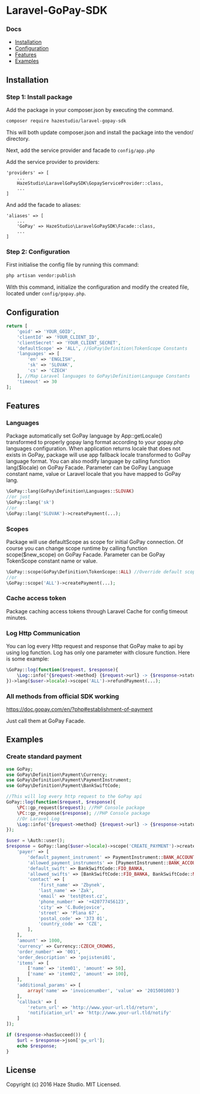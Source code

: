 Laravel-GoPay-SDK
====================
### Docs

* [Installation](#installation)
* [Configuration](#configuration)
* [Features](#features)
* [Examples](#examples)

## Installation

### Step 1: Install package

Add the package in your composer.json by executing the command.

```bash
composer require hazestudio/laravel-gopay-sdk
```
This will both update composer.json and install the package into the vendor/ directory.

Next, add the service provider and facade to `config/app.php`

Add the service provider to providers:
```
'providers' => [
    ...
    HazeStudio\LaravelGoPaySDK\GopayServiceProvider::class,
    ...
]
```

And add the facade to aliases:
```
'aliases' => [
    ...
    'GoPay' => HazeStudio\LaravelGoPaySDK\Facade::class,
    ...
]
```
### Step 2: Configuration

First initialise the config file by running this command:

```bash
php artisan vendor:publish
```

With this command, initialize the configuration and modify the created file, located under `config/gopay.php`.

## Configuration
```php
return [
    'goid' => 'YOUR_GOID',
    'clientId' => 'YOUR_CLIENT_ID',
    'clientSecret' => 'YOUR_CLIENT_SECRET',
    'defaultScope' => 'ALL', //GoPay\Definition\TokenScope Constants
    'languages' => [
        'en' => 'ENGLISH',
        'sk' => 'SLOVAK',
        'cs' => 'CZECH'
    ], //Map Laravel languages to GoPay\Definition\Language Constants
    'timeout' => 30
];
```
## Features
### Languages
Package automatically set GoPay language by App::getLocale() transformed to properly gopay lang format according to your gopay.php languages configuration.
When application returns locale that does not exists in GoPay, package will use app fallback locale transformed to GoPay language format.
You can also modify language by calling function lang($locale) on GoPay Facade. Parameter can be GoPay Language constant name, value or Laravel locale that you have mapped to GoPay lang.
```php
\GoPay::lang(GoPay\Definition\Languages::SLOVAK)
//or just
\GoPay::lang('sk')
//or
\GoPay::lang('SLOVAK')->createPayment(...);
```

### Scopes
Package will use defaultScope as scope for initial GoPay connection.
Of course you can change scope runtime by calling function scope($new_scope) on GoPay Facade. Parameter can be GoPay TokenScope constant name or value.
```php
\GoPay::scope(GoPay\Definition\TokenScope::ALL) //Override default scope
//or
\GoPay::scope('ALL')->createPayment(...);
```

### Cache access token
Package caching access tokens through Laravel Cache for config timeout minutes.

### Log Http Communication
You can log every Http request and response that GoPay make to api by using log function. Log has only one parameter with closure function. Here is some example:
```php
\GoPay::log(function($request, $response){
    \Log::info("{$request->method} {$request->url} -> {$response->statusCode}");
})->lang($user->locale)->scope('ALL')->refundPayment(...);
```
### All methods from official SDK working
https://doc.gopay.com/en/?php#establishment-of-payment

Just call them at GoPay Facade.

## Examples

### Create standard payment
```php
use GoPay;
use GoPay\Definition\Payment\Currency;
use GoPay\Definition\Payment\PaymentInstrument;
use GoPay\Definition\Payment\BankSwiftCode;

//This will log every http request to the GoPay api
GoPay::log(function($request, $response){
    \PC::gp_request($request); //PHP Console package
    \PC::gp_response($response); //PHP Console package
    //Or Laravel Log
    \Log::info("{$request->method} {$request->url} -> {$response->statusCode}");
});

$user = \Auth::user();
$response = GoPay::lang($user->locale)->scope('CREATE_PAYMENT')->createPayment([
    'payer' => [
        'default_payment_instrument' => PaymentInstrument::BANK_ACCOUNT,
        'allowed_payment_instruments' => [PaymentInstrument::BANK_ACCOUNT],
        'default_swift' => BankSwiftCode::FIO_BANKA,
        'allowed_swifts' => [BankSwiftCode::FIO_BANKA, BankSwiftCode::MBANK],
        'contact' => [
            'first_name' => 'Zbynek',
            'last_name' => 'Zak',
            'email' => 'test@test.cz',
            'phone_number' => '+420777456123',
            'city' => 'C.Budejovice',
            'street' => 'Plana 67',
            'postal_code' => '373 01',
            'country_code' => 'CZE',
        ],
    ],
    'amount' => 1000,
    'currency' => Currency::CZECH_CROWNS,
    'order_number' => '001',
    'order_description' => 'pojisteni01',
    'items' => [
        ['name' => 'item01', 'amount' => 50],
        ['name' => 'item02', 'amount' => 100],
    ],
    'additional_params' => [
        array('name' => 'invoicenumber', 'value' => '2015001003')
    ],
    'callback' => [
        'return_url' => 'http://www.your-url.tld/return',
        'notification_url' => 'http://www.your-url.tld/notify'
    ]
]);

if ($response->hasSucceed()) {
    $url = $response->json['gw_url'];
    echo $response;
}
```

## License
Copyright (c) 2016 Haze Studio. MIT Licensed.